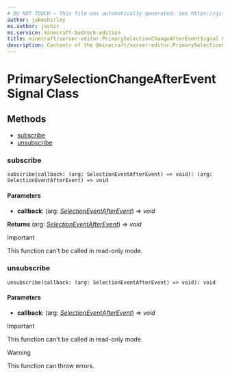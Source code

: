 ```yaml
---
# DO NOT TOUCH — This file was automatically generated. See https://github.com/mojang/minecraftapidocsgenerator to modify descriptions, examples, etc.
author: jakeshirley
ms.author: jashir
ms.service: minecraft-bedrock-edition
title: minecraft/server-editor.PrimarySelectionChangeAfterEventSignal Class
description: Contents of the @minecraft/server-editor.PrimarySelectionChangeAfterEventSignal class.
---
```

# PrimarySelectionChangeAfterEventSignal Class

## Methods
- [subscribe](#subscribe)
- [unsubscribe](#unsubscribe)

### **subscribe**
`
subscribe(callback: (arg: SelectionEventAfterEvent) => void): (arg: SelectionEventAfterEvent) => void
`

#### **Parameters**
- **callback**: (arg: [*SelectionEventAfterEvent*](SelectionEventAfterEvent.md)) => *void*

**Returns** (arg: [*SelectionEventAfterEvent*](SelectionEventAfterEvent.md)) => *void*

> [!IMPORTANT]
> This function can't be called in read-only mode.

### **unsubscribe**
`
unsubscribe(callback: (arg: SelectionEventAfterEvent) => void): void
`

#### **Parameters**
- **callback**: (arg: [*SelectionEventAfterEvent*](SelectionEventAfterEvent.md)) => *void*

> [!IMPORTANT]
> This function can't be called in read-only mode.

> [!WARNING]
> This function can throw errors.
